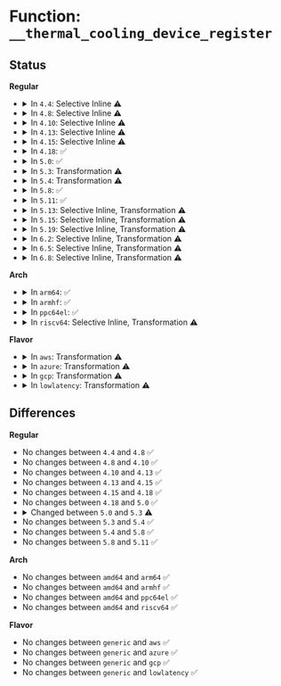 # Function: <code>__thermal_cooling_device_register</code>

## Status
<b>Regular</b>
<ul>
<li>
<details>
<summary>In <code>4.4</code>: Selective Inline ⚠️</summary>

```c
struct thermal_cooling_device *__thermal_cooling_device_register(struct device_node *np, char *type, void *devdata, const struct thermal_cooling_device_ops *ops);
```

**Collision:** Unique Static

**Inline:** Selective

**Transformation:** False

**Instances:**

```
In drivers/thermal/thermal_core.c (ffffffff81687490)
Location: drivers/thermal/thermal_core.c:1453
Inline: True
Direct callers:
  - drivers/thermal/thermal_core.c:thermal_cooling_device_register
  - drivers/thermal/thermal_core.c:thermal_of_cooling_device_register
```
**Symbols:**

```
ffffffff81687490-ffffffff8168783b: __thermal_cooling_device_register (STB_LOCAL)
```
</details>
</li>
<li>
<details>
<summary>In <code>4.8</code>: Selective Inline ⚠️</summary>

```c
struct thermal_cooling_device *__thermal_cooling_device_register(struct device_node *np, char *type, void *devdata, const struct thermal_cooling_device_ops *ops);
```

**Collision:** Unique Static

**Inline:** Selective

**Transformation:** False

**Instances:**

```
In drivers/thermal/thermal_core.c (ffffffff816e7f40)
Location: drivers/thermal/thermal_core.c:1459
Inline: True
Direct callers:
  - drivers/thermal/thermal_core.c:thermal_of_cooling_device_register
  - drivers/thermal/thermal_core.c:thermal_cooling_device_register
```
**Symbols:**

```
ffffffff816e7f40-ffffffff816e82df: __thermal_cooling_device_register (STB_LOCAL)
```
</details>
</li>
<li>
<details>
<summary>In <code>4.10</code>: Selective Inline ⚠️</summary>

```c
struct thermal_cooling_device *__thermal_cooling_device_register(struct device_node *np, char *type, void *devdata, const struct thermal_cooling_device_ops *ops);
```

**Collision:** Unique Static

**Inline:** Selective

**Transformation:** False

**Instances:**

```
In drivers/thermal/thermal_core.c (ffffffff817168b0)
Location: drivers/thermal/thermal_core.c:909
Inline: True
Direct callers:
  - drivers/thermal/thermal_core.c:thermal_of_cooling_device_register
  - drivers/thermal/thermal_core.c:thermal_cooling_device_register
```
**Symbols:**

```
ffffffff817168b0-ffffffff81716c4e: __thermal_cooling_device_register (STB_LOCAL)
```
</details>
</li>
<li>
<details>
<summary>In <code>4.13</code>: Selective Inline ⚠️</summary>

```c
struct thermal_cooling_device *__thermal_cooling_device_register(struct device_node *np, char *type, void *devdata, const struct thermal_cooling_device_ops *ops);
```

**Collision:** Unique Static

**Inline:** Selective

**Transformation:** False

**Instances:**

```
In drivers/thermal/thermal_core.c (ffffffff8172ec00)
Location: drivers/thermal/thermal_core.c:946
Inline: True
Direct callers:
  - drivers/thermal/thermal_core.c:thermal_of_cooling_device_register
  - drivers/thermal/thermal_core.c:thermal_cooling_device_register
```
**Symbols:**

```
ffffffff8172ec00-ffffffff8172ef8d: __thermal_cooling_device_register (STB_LOCAL)
```
</details>
</li>
<li>
<details>
<summary>In <code>4.15</code>: Selective Inline ⚠️</summary>

```c
struct thermal_cooling_device *__thermal_cooling_device_register(struct device_node *np, char *type, void *devdata, const struct thermal_cooling_device_ops *ops);
```

**Collision:** Unique Static

**Inline:** Selective

**Transformation:** False

**Instances:**

```
In drivers/thermal/thermal_core.c (ffffffff817a0240)
Location: drivers/thermal/thermal_core.c:942
Inline: True
Direct callers:
  - drivers/thermal/thermal_core.c:thermal_of_cooling_device_register
  - drivers/thermal/thermal_core.c:thermal_cooling_device_register
```
**Symbols:**

```
ffffffff817a0240-ffffffff817a05d3: __thermal_cooling_device_register (STB_LOCAL)
```
</details>
</li>
<li>
<details>
<summary>In <code>4.18</code>: ✅</summary>

```c
struct thermal_cooling_device *__thermal_cooling_device_register(struct device_node *np, char *type, void *devdata, const struct thermal_cooling_device_ops *ops);
```

**Collision:** Unique Static

**Inline:** No

**Transformation:** False

**Instances:**

```
In drivers/thermal/thermal_core.c (ffffffff817e7820)
Location: drivers/thermal/thermal_core.c:939
Inline: False
Direct callers:
  - drivers/thermal/thermal_core.c:thermal_of_cooling_device_register
  - drivers/thermal/thermal_core.c:thermal_cooling_device_register
```
**Symbols:**

```
ffffffff817e7820-ffffffff817e7bb2: __thermal_cooling_device_register (STB_LOCAL)
```
</details>
</li>
<li>
<details>
<summary>In <code>5.0</code>: ✅</summary>

```c
struct thermal_cooling_device *__thermal_cooling_device_register(struct device_node *np, char *type, void *devdata, const struct thermal_cooling_device_ops *ops);
```

**Collision:** Unique Static

**Inline:** No

**Transformation:** False

**Instances:**

```
In drivers/thermal/thermal_core.c (ffffffff818130c0)
Location: drivers/thermal/thermal_core.c:943
Inline: False
Direct callers:
  - drivers/thermal/thermal_core.c:thermal_of_cooling_device_register
  - drivers/thermal/thermal_core.c:thermal_cooling_device_register
```
**Symbols:**

```
ffffffff818130c0-ffffffff81813455: __thermal_cooling_device_register (STB_LOCAL)
```
</details>
</li>
<li>
<details>
<summary>In <code>5.3</code>: Transformation ⚠️</summary>

```c
struct thermal_cooling_device *__thermal_cooling_device_register(struct device_node *np, const char *type, void *devdata, const struct thermal_cooling_device_ops *ops);
```

**Collision:** Unique Static

**Inline:** No

**Transformation:** True

**Instances:**

```
In drivers/thermal/thermal_core.c (0)
Location: drivers/thermal/thermal_core.c:949
Inline: False
Direct callers:
  - drivers/thermal/thermal_core.c:devm_thermal_of_cooling_device_register
  - drivers/thermal/thermal_core.c:thermal_of_cooling_device_register
  - drivers/thermal/thermal_core.c:thermal_cooling_device_register
```
**Symbols:**

```
ffffffff818551f0-ffffffff81855571: __thermal_cooling_device_register (STB_LOCAL)
ffffffff81856eb3-ffffffff81856ed3: __thermal_cooling_device_register.cold (STB_LOCAL)
```
</details>
</li>
<li>
<details>
<summary>In <code>5.4</code>: Transformation ⚠️</summary>

```c
struct thermal_cooling_device *__thermal_cooling_device_register(struct device_node *np, const char *type, void *devdata, const struct thermal_cooling_device_ops *ops);
```

**Collision:** Unique Static

**Inline:** No

**Transformation:** True

**Instances:**

```
In drivers/thermal/thermal_core.c (0)
Location: drivers/thermal/thermal_core.c:949
Inline: False
Direct callers:
  - drivers/thermal/thermal_core.c:devm_thermal_of_cooling_device_register
  - drivers/thermal/thermal_core.c:thermal_of_cooling_device_register
  - drivers/thermal/thermal_core.c:thermal_cooling_device_register
```
**Symbols:**

```
ffffffff81886c50-ffffffff81886fd1: __thermal_cooling_device_register (STB_LOCAL)
ffffffff81888903-ffffffff81888923: __thermal_cooling_device_register.cold (STB_LOCAL)
```
</details>
</li>
<li>
<details>
<summary>In <code>5.8</code>: ✅</summary>

```c
struct thermal_cooling_device *__thermal_cooling_device_register(struct device_node *np, const char *type, void *devdata, const struct thermal_cooling_device_ops *ops);
```

**Collision:** Unique Static

**Inline:** No

**Transformation:** False

**Instances:**

```
In drivers/thermal/thermal_core.c (ffffffff81956550)
Location: drivers/thermal/thermal_core.c:937
Inline: False
Direct callers:
  - drivers/thermal/thermal_core.c:devm_thermal_of_cooling_device_register
  - drivers/thermal/thermal_core.c:thermal_of_cooling_device_register
  - drivers/thermal/thermal_core.c:thermal_cooling_device_register
```
**Symbols:**

```
ffffffff81956550-ffffffff819567ce: __thermal_cooling_device_register (STB_LOCAL)
```
</details>
</li>
<li>
<details>
<summary>In <code>5.11</code>: ✅</summary>

```c
struct thermal_cooling_device *__thermal_cooling_device_register(struct device_node *np, const char *type, void *devdata, const struct thermal_cooling_device_ops *ops);
```

**Collision:** Unique Static

**Inline:** No

**Transformation:** False

**Instances:**

```
In drivers/thermal/thermal_core.c (ffffffff8195a5f0)
Location: drivers/thermal/thermal_core.c:1005
Inline: False
Direct callers:
  - drivers/thermal/thermal_core.c:devm_thermal_of_cooling_device_register
  - drivers/thermal/thermal_core.c:thermal_of_cooling_device_register
  - drivers/thermal/thermal_core.c:thermal_cooling_device_register
```
**Symbols:**

```
ffffffff8195a5f0-ffffffff8195a90a: __thermal_cooling_device_register (STB_LOCAL)
```
</details>
</li>
<li>
<details>
<summary>In <code>5.13</code>: Selective Inline, Transformation ⚠️</summary>

**Collision:** Unique Static

**Inline:** Selective

**Transformation:** True

**Instances:**

```
In drivers/thermal/thermal_core.c (ffffffff8193f699)
Location: drivers/thermal/thermal_core.c:939
Inline: True
Inline callers:
  - drivers/thermal/thermal_core.c:devm_thermal_of_cooling_device_register
  - drivers/thermal/thermal_core.c:thermal_of_cooling_device_register
  - drivers/thermal/thermal_core.c:thermal_cooling_device_register
Direct callers:
  - drivers/thermal/thermal_core.c:devm_thermal_of_cooling_device_register
  - drivers/thermal/thermal_core.c:thermal_of_cooling_device_register
  - drivers/thermal/thermal_core.c:thermal_cooling_device_register
```
**Symbols:**

```
ffffffff8193f3e0-ffffffff8193f64b: __thermal_cooling_device_register.part.0 (STB_LOCAL)
```
</details>
</li>
<li>
<details>
<summary>In <code>5.15</code>: Selective Inline, Transformation ⚠️</summary>

**Collision:** Unique Static

**Inline:** Selective

**Transformation:** True

**Instances:**

```
In drivers/thermal/thermal_core.c (ffffffff819e3f80)
Location: drivers/thermal/thermal_core.c:886
Inline: True
Inline callers:
  - drivers/thermal/thermal_core.c:devm_thermal_of_cooling_device_register
  - drivers/thermal/thermal_core.c:thermal_of_cooling_device_register
  - drivers/thermal/thermal_core.c:thermal_cooling_device_register
Direct callers:
  - drivers/thermal/thermal_core.c:devm_thermal_of_cooling_device_register
  - drivers/thermal/thermal_core.c:thermal_of_cooling_device_register
  - drivers/thermal/thermal_core.c:thermal_cooling_device_register
```
**Symbols:**

```
ffffffff819e3cc0-ffffffff819e3f2d: __thermal_cooling_device_register.part.0 (STB_LOCAL)
```
</details>
</li>
<li>
<details>
<summary>In <code>5.19</code>: Selective Inline, Transformation ⚠️</summary>

**Collision:** Unique Static

**Inline:** Selective

**Transformation:** True

**Instances:**

```
In drivers/thermal/thermal_core.c (ffffffff81b490e3)
Location: drivers/thermal/thermal_core.c:888
Inline: True
Inline callers:
  - drivers/thermal/thermal_core.c:devm_thermal_of_cooling_device_register
  - drivers/thermal/thermal_core.c:thermal_of_cooling_device_register
  - drivers/thermal/thermal_core.c:thermal_cooling_device_register
Direct callers:
  - drivers/thermal/thermal_core.c:devm_thermal_of_cooling_device_register
  - drivers/thermal/thermal_core.c:thermal_of_cooling_device_register
  - drivers/thermal/thermal_core.c:thermal_cooling_device_register
```
**Symbols:**

```
ffffffff81b48e00-ffffffff81b49081: __thermal_cooling_device_register.part.0 (STB_LOCAL)
```
</details>
</li>
<li>
<details>
<summary>In <code>6.2</code>: Selective Inline, Transformation ⚠️</summary>

**Collision:** Unique Static

**Inline:** Selective

**Transformation:** True

**Instances:**

```
In drivers/thermal/thermal_core.c (ffffffff81ce0703)
Location: drivers/thermal/thermal_core.c:875
Inline: True
Inline callers:
  - drivers/thermal/thermal_core.c:devm_thermal_of_cooling_device_register
  - drivers/thermal/thermal_core.c:thermal_of_cooling_device_register
  - drivers/thermal/thermal_core.c:thermal_cooling_device_register
Direct callers:
  - drivers/thermal/thermal_core.c:devm_thermal_of_cooling_device_register
  - drivers/thermal/thermal_core.c:thermal_of_cooling_device_register
  - drivers/thermal/thermal_core.c:thermal_cooling_device_register
```
**Symbols:**

```
ffffffff81ce03f0-ffffffff81ce069f: __thermal_cooling_device_register.part.0 (STB_LOCAL)
```
</details>
</li>
<li>
<details>
<summary>In <code>6.5</code>: Selective Inline, Transformation ⚠️</summary>

**Collision:** Unique Static

**Inline:** Selective

**Transformation:** True

**Instances:**

```
In drivers/thermal/thermal_core.c (ffffffff81d48883)
Location: drivers/thermal/thermal_core.c:828
Inline: True
Inline callers:
  - drivers/thermal/thermal_core.c:devm_thermal_of_cooling_device_register
  - drivers/thermal/thermal_core.c:thermal_of_cooling_device_register
  - drivers/thermal/thermal_core.c:thermal_cooling_device_register
Direct callers:
  - drivers/thermal/thermal_core.c:devm_thermal_of_cooling_device_register
  - drivers/thermal/thermal_core.c:thermal_of_cooling_device_register
  - drivers/thermal/thermal_core.c:thermal_cooling_device_register
```
**Symbols:**

```
ffffffff81d48530-ffffffff81d48813: __thermal_cooling_device_register.part.0 (STB_LOCAL)
```
</details>
</li>
<li>
<details>
<summary>In <code>6.8</code>: Selective Inline, Transformation ⚠️</summary>

**Collision:** Unique Static

**Inline:** Selective

**Transformation:** True

**Instances:**

```
In drivers/thermal/thermal_core.c (ffffffff81dfeb13)
Location: drivers/thermal/thermal_core.c:895
Inline: True
Inline callers:
  - drivers/thermal/thermal_core.c:devm_thermal_of_cooling_device_register
  - drivers/thermal/thermal_core.c:thermal_of_cooling_device_register
  - drivers/thermal/thermal_core.c:thermal_cooling_device_register
Direct callers:
  - drivers/thermal/thermal_core.c:devm_thermal_of_cooling_device_register
  - drivers/thermal/thermal_core.c:thermal_of_cooling_device_register
  - drivers/thermal/thermal_core.c:thermal_cooling_device_register
```
**Symbols:**

```
ffffffff81dfe7b0-ffffffff81dfeaa1: __thermal_cooling_device_register.part.0 (STB_LOCAL)
```
</details>
</li>
</ul>
<b>Arch</b>
<ul>
<li>
<details>
<summary>In <code>arm64</code>: ✅</summary>

```c
struct thermal_cooling_device *__thermal_cooling_device_register(struct device_node *np, const char *type, void *devdata, const struct thermal_cooling_device_ops *ops);
```

**Collision:** Unique Static

**Inline:** No

**Transformation:** False

**Instances:**

```
In drivers/thermal/thermal_core.c (ffff800010ad4ee8)
Location: drivers/thermal/thermal_core.c:949
Inline: False
Direct callers:
  - drivers/thermal/thermal_core.c:devm_thermal_of_cooling_device_register
  - drivers/thermal/thermal_core.c:thermal_of_cooling_device_register
  - drivers/thermal/thermal_core.c:thermal_cooling_device_register
```
**Symbols:**

```
ffff800010ad4ee8-ffff800010ad5274: __thermal_cooling_device_register (STB_LOCAL)
```
</details>
</li>
<li>
<details>
<summary>In <code>armhf</code>: ✅</summary>

```c
struct thermal_cooling_device *__thermal_cooling_device_register(struct device_node *np, const char *type, void *devdata, const struct thermal_cooling_device_ops *ops);
```

**Collision:** Unique Static

**Inline:** No

**Transformation:** False

**Instances:**

```
In drivers/thermal/thermal_core.c (c0bb4cb0)
Location: drivers/thermal/thermal_core.c:949
Inline: False
Direct callers:
  - drivers/thermal/thermal_core.c:devm_thermal_of_cooling_device_register
  - drivers/thermal/thermal_core.c:thermal_of_cooling_device_register
  - drivers/thermal/thermal_core.c:thermal_cooling_device_register
```
**Symbols:**

```
c0bb4cb0-c0bb503c: __thermal_cooling_device_register (STB_LOCAL)
```
</details>
</li>
<li>
<details>
<summary>In <code>ppc64el</code>: ✅</summary>

```c
struct thermal_cooling_device *__thermal_cooling_device_register(struct device_node *np, const char *type, void *devdata, const struct thermal_cooling_device_ops *ops);
```

**Collision:** Unique Static

**Inline:** No

**Transformation:** False

**Instances:**

```
In drivers/thermal/thermal_core.c (c000000000bbab30)
Location: drivers/thermal/thermal_core.c:949
Inline: False
Direct callers:
  - drivers/thermal/thermal_core.c:devm_thermal_of_cooling_device_register
  - drivers/thermal/thermal_core.c:thermal_of_cooling_device_register
  - drivers/thermal/thermal_core.c:thermal_cooling_device_register
```
**Symbols:**

```
c000000000bbab30-c000000000bbb024: __thermal_cooling_device_register (STB_LOCAL)
```
</details>
</li>
<li>
<details>
<summary>In <code>riscv64</code>: Selective Inline, Transformation ⚠️</summary>

```c
struct thermal_cooling_device *__thermal_cooling_device_register(struct device_node *np, const char *type, void *devdata, const struct thermal_cooling_device_ops *ops);
```

**Collision:** Unique Static

**Inline:** Selective

**Transformation:** True

**Instances:**

```
In drivers/thermal/thermal_core.c (ffffffe0006d0078)
Location: drivers/thermal/thermal_core.c:949
Inline: True
Direct callers:
  - drivers/thermal/thermal_core.c:devm_thermal_of_cooling_device_register
  - drivers/thermal/thermal_core.c:thermal_of_cooling_device_register
  - drivers/thermal/thermal_core.c:thermal_cooling_device_register
```
**Symbols:**

```
ffffffe0006d0078-ffffffe0006d0366: __thermal_cooling_device_register.part.0 (STB_LOCAL)
ffffffe0006d0366-ffffffe0006d03e2: __thermal_cooling_device_register (STB_LOCAL)
```
</details>
</li>
</ul>
<b>Flavor</b>
<ul>
<li>
<details>
<summary>In <code>aws</code>: Transformation ⚠️</summary>

```c
struct thermal_cooling_device *__thermal_cooling_device_register(struct device_node *np, const char *type, void *devdata, const struct thermal_cooling_device_ops *ops);
```

**Collision:** Unique Static

**Inline:** No

**Transformation:** True

**Instances:**

```
In drivers/thermal/thermal_core.c (0)
Location: drivers/thermal/thermal_core.c:949
Inline: False
Direct callers:
  - drivers/thermal/thermal_core.c:devm_thermal_of_cooling_device_register
  - drivers/thermal/thermal_core.c:thermal_of_cooling_device_register
  - drivers/thermal/thermal_core.c:thermal_cooling_device_register
```
**Symbols:**

```
ffffffff8182cad0-ffffffff8182ce51: __thermal_cooling_device_register (STB_LOCAL)
ffffffff8182e783-ffffffff8182e7a3: __thermal_cooling_device_register.cold (STB_LOCAL)
```
</details>
</li>
<li>
<details>
<summary>In <code>azure</code>: Transformation ⚠️</summary>

```c
struct thermal_cooling_device *__thermal_cooling_device_register(struct device_node *np, const char *type, void *devdata, const struct thermal_cooling_device_ops *ops);
```

**Collision:** Unique Static

**Inline:** No

**Transformation:** True

**Instances:**

```
In drivers/thermal/thermal_core.c (0)
Location: drivers/thermal/thermal_core.c:949
Inline: False
Direct callers:
  - drivers/thermal/thermal_core.c:devm_thermal_of_cooling_device_register
  - drivers/thermal/thermal_core.c:thermal_of_cooling_device_register
  - drivers/thermal/thermal_core.c:thermal_cooling_device_register
```
**Symbols:**

```
ffffffff817f4160-ffffffff817f44e1: __thermal_cooling_device_register (STB_LOCAL)
ffffffff817f5e13-ffffffff817f5e33: __thermal_cooling_device_register.cold (STB_LOCAL)
```
</details>
</li>
<li>
<details>
<summary>In <code>gcp</code>: Transformation ⚠️</summary>

```c
struct thermal_cooling_device *__thermal_cooling_device_register(struct device_node *np, const char *type, void *devdata, const struct thermal_cooling_device_ops *ops);
```

**Collision:** Unique Static

**Inline:** No

**Transformation:** True

**Instances:**

```
In drivers/thermal/thermal_core.c (0)
Location: drivers/thermal/thermal_core.c:949
Inline: False
Direct callers:
  - drivers/thermal/thermal_core.c:devm_thermal_of_cooling_device_register
  - drivers/thermal/thermal_core.c:thermal_of_cooling_device_register
  - drivers/thermal/thermal_core.c:thermal_cooling_device_register
```
**Symbols:**

```
ffffffff8187c100-ffffffff8187c481: __thermal_cooling_device_register (STB_LOCAL)
ffffffff8187ddb3-ffffffff8187ddd3: __thermal_cooling_device_register.cold (STB_LOCAL)
```
</details>
</li>
<li>
<details>
<summary>In <code>lowlatency</code>: Transformation ⚠️</summary>

```c
struct thermal_cooling_device *__thermal_cooling_device_register(struct device_node *np, const char *type, void *devdata, const struct thermal_cooling_device_ops *ops);
```

**Collision:** Unique Static

**Inline:** No

**Transformation:** True

**Instances:**

```
In drivers/thermal/thermal_core.c (0)
Location: drivers/thermal/thermal_core.c:949
Inline: False
Direct callers:
  - drivers/thermal/thermal_core.c:devm_thermal_of_cooling_device_register
  - drivers/thermal/thermal_core.c:thermal_of_cooling_device_register
  - drivers/thermal/thermal_core.c:thermal_cooling_device_register
```
**Symbols:**

```
ffffffff81897b30-ffffffff81897eb1: __thermal_cooling_device_register (STB_LOCAL)
ffffffff818997e3-ffffffff81899803: __thermal_cooling_device_register.cold (STB_LOCAL)
```
</details>
</li>
</ul>

## Differences
<b>Regular</b>
<ul>
<li>
No changes between <code>4.4</code> and <code>4.8</code> ✅
</li>
<li>
No changes between <code>4.8</code> and <code>4.10</code> ✅
</li>
<li>
No changes between <code>4.10</code> and <code>4.13</code> ✅
</li>
<li>
No changes between <code>4.13</code> and <code>4.15</code> ✅
</li>
<li>
No changes between <code>4.15</code> and <code>4.18</code> ✅
</li>
<li>
No changes between <code>4.18</code> and <code>5.0</code> ✅
</li>
<li>
<details>
<summary>Changed between <code>5.0</code> and <code>5.3</code> ⚠️</summary>
<ul>
<li>
<b>Param type changed. </b>
<code>char *type</code> ➡️ <code>const char *type</code>
</li>
</ul>
</details>
</li>
<li>
No changes between <code>5.3</code> and <code>5.4</code> ✅
</li>
<li>
No changes between <code>5.4</code> and <code>5.8</code> ✅
</li>
<li>
No changes between <code>5.8</code> and <code>5.11</code> ✅
</li>
</ul>
<b>Arch</b>
<ul>
<li>
No changes between <code>amd64</code> and <code>arm64</code> ✅
</li>
<li>
No changes between <code>amd64</code> and <code>armhf</code> ✅
</li>
<li>
No changes between <code>amd64</code> and <code>ppc64el</code> ✅
</li>
<li>
No changes between <code>amd64</code> and <code>riscv64</code> ✅
</li>
</ul>
<b>Flavor</b>
<ul>
<li>
No changes between <code>generic</code> and <code>aws</code> ✅
</li>
<li>
No changes between <code>generic</code> and <code>azure</code> ✅
</li>
<li>
No changes between <code>generic</code> and <code>gcp</code> ✅
</li>
<li>
No changes between <code>generic</code> and <code>lowlatency</code> ✅
</li>
</ul>
